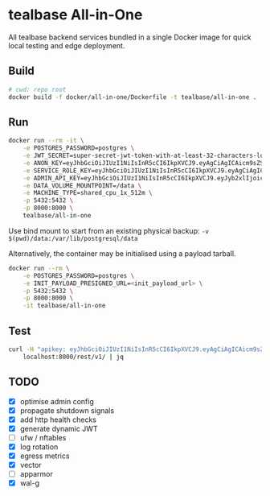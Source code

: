 # tealbase All-in-One

All tealbase backend services bundled in a single Docker image for quick local testing and edge deployment.

## Build

```bash
# cwd: repo root
docker build -f docker/all-in-one/Dockerfile -t tealbase/all-in-one .
```

## Run

```bash
docker run --rm -it \
    -e POSTGRES_PASSWORD=postgres \
    -e JWT_SECRET=super-secret-jwt-token-with-at-least-32-characters-long \
    -e ANON_KEY=eyJhbGciOiJIUzI1NiIsInR5cCI6IkpXVCJ9.eyAgCiAgICAicm9sZSI6ICJhbm9uIiwKICAgICJpc3MiOiAic3VwYWJhc2UtZGVtbyIsCiAgICAiaWF0IjogMTY0MTc2OTIwMCwKICAgICJleHAiOiAxNzk5NTM1NjAwCn0.dc_X5iR_VP_qT0zsiyj_I_OZ2T9FtRU2BBNWN8Bu4GE \
    -e SERVICE_ROLE_KEY=eyJhbGciOiJIUzI1NiIsInR5cCI6IkpXVCJ9.eyAgCiAgICAicm9sZSI6ICJzZXJ2aWNlX3JvbGUiLAogICAgImlzcyI6ICJzdXBhYmFzZS1kZW1vIiwKICAgICJpYXQiOiAxNjQxNzY5MjAwLAogICAgImV4cCI6IDE3OTk1MzU2MDAKfQ.DaYlNEoUrrEn2Ig7tqibS-PHK5vgusbcbo7X36XVt4Q \
    -e ADMIN_API_KEY=eyJhbGciOiJIUzI1NiIsInR5cCI6IkpXVCJ9.eyJyb2xlIjoic3VwYWJhc2VfYWRtaW4iLCJpc3MiOiJzdXBhYmFzZS1kZW1vIiwiaWF0IjoxNjQxNzY5MjAwLCJleHAiOjE3OTk1MzU2MDB9.Y9mSNVuTw2TdfryoaqM5wySvwQemGGWfSe9ixcklVfM \
    -e DATA_VOLUME_MOUNTPOINT=/data \
    -e MACHINE_TYPE=shared_cpu_1x_512m \
    -p 5432:5432 \
    -p 8000:8000 \
    tealbase/all-in-one
```

Use bind mount to start from an existing physical backup: `-v $(pwd)/data:/var/lib/postgresql/data`

Alternatively, the container may be initialised using a payload tarball.

```bash
docker run --rm \
    -e POSTGRES_PASSWORD=postgres \
    -e INIT_PAYLOAD_PRESIGNED_URL=<init_payload_url> \
    -p 5432:5432 \
    -p 8000:8000 \
    -it tealbase/all-in-one
```

## Test

```bash
curl -H "apikey: eyJhbGciOiJIUzI1NiIsInR5cCI6IkpXVCJ9.eyAgCiAgICAicm9sZSI6ICJhbm9uIiwKICAgICJpc3MiOiAic3VwYWJhc2UtZGVtbyIsCiAgICAiaWF0IjogMTY0MTc2OTIwMCwKICAgICJleHAiOiAxNzk5NTM1NjAwCn0.dc_X5iR_VP_qT0zsiyj_I_OZ2T9FtRU2BBNWN8Bu4GE" \
    localhost:8000/rest/v1/ | jq
```

## TODO

- [x] optimise admin config
- [x] propagate shutdown signals
- [x] add http health checks
- [x] generate dynamic JWT
- [ ] ufw / nftables
- [x] log rotation
- [x] egress metrics
- [x] vector
- [ ] apparmor
- [x] wal-g
